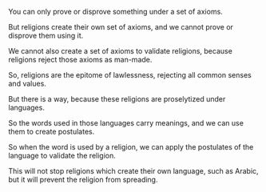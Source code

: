 You can only prove or disprove something under a set of axioms.

But religions create their own set of axioms, and we cannot prove or disprove them using it.

We cannot also create a set of axioms to validate religions, because religions reject those axioms as man-made.

So, religions are the epitome of lawlessness, rejecting all common senses and values.

But there is a way, because these religions are proselytized under languages.

So the words used in those languages carry meanings, and we can use them to create postulates.

So when the word is used by a religion, we can apply the postulates of the language to validate the religion.

This will not stop religions which create their own language, such as Arabic, but it will prevent the religion from spreading.

